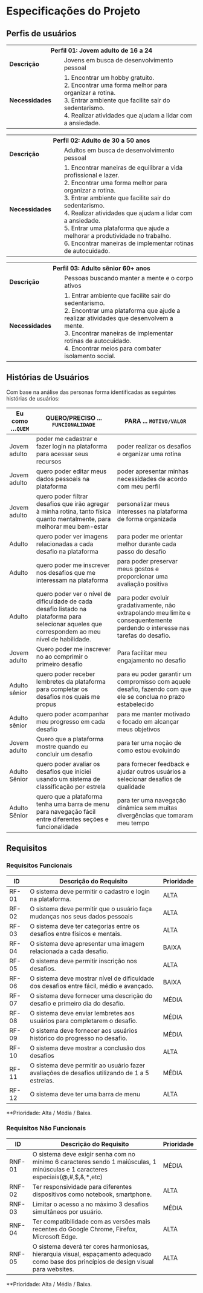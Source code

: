 # Especificações do Projeto

## Perfis de usuários


<table>
<tbody>
<tr>
<th colspan="2">Perfil 01: Jovem adulto de 16 a 24 </th>
</tr>
<tr>
<td width="150px"><b>Descrição</b></td>
<td width="600px">
Jovens em busca de desenvolvimento pessoal
</td>
</tr>
<tr>
<td><b>Necessidades</b></td>
<td>
 1. Encontrar um hobby gratuito. <br>
 2. Encontrar uma forma melhor para organizar a rotina. <br>
 3. Entrar ambiente que facilite sair do sedentarismo. <br>
 4. Realizar atividades que ajudam a lidar com a ansiedade. <br>
</td>
</tr>
</tbody>
</table>

<table>
<tbody>
<tr>
<th colspan="2">Perfil 02: Adulto de 30 a 50 anos </th>
</tr>
<tr>
<td width="150px"><b>Descrição</b></td>
<td width="600px">
Adultos em busca de desenvolvimento pessoal
</td>
</tr>
<tr>
<td><b>Necessidades</b></td>
<td>
1. Encontrar maneiras de equilibrar a vida profissional e lazer.  <br>
2. Encontrar uma forma melhor para organizar a rotina. <br>
3. Entrar ambiente que facilite sair do sedentarismo. <br>
4. Realizar atividades que ajudam a lidar com a ansiedade. <br>
5. Entrar uma plataforma que ajude a melhorar a produtividade no trabalho. <br>
6. Encontrar maneiras de implementar rotinas de autocuidado. <br>

</td>
</tr>
</tbody>
</table>

<table>
<tbody>
<tr>
<th colspan="2">Perfil 03: Adulto sênior 60+ anos</th>
</tr>
<tr>
<td width="150px"><b>Descrição</b></td>
<td width="600px">
Pessoas buscando manter a mente e o corpo ativos
</td>
</tr>
<tr>
<td><b>Necessidades</b></td>
<td>
1. Entrar ambiente que facilite sair do sedentarismo.  <br>
2. Encontrar uma plataforma que ajude a realizar atividades que desenvolvem a mente.  <br>
3. Encontrar maneiras de implementar rotinas de autocuidado. <br>
4. Encontrar meios para combater isolamento social. <br>
</td>
</tr>
</tbody>
</table>

      
## Histórias de Usuários

Com base na análise das personas forma identificadas as seguintes histórias de usuários:


|Eu como …`QUEM`    | QUERO/PRECISO ... `FUNCIONALIDADE`                                             |PARA ... `MOTIVO/VALOR`                 |
|--------------------|--------------------------------------------------------------------------------|----------------------------------------|
|Jovem adulto      |poder me cadastrar e fazer login na plataforma para acessar seus recursos | poder realizar os desafios e organizar uma rotina |
|Jovem adulto     | quero poder editar meus dados pessoais na plataforma  | poder apresentar minhas necessidades de acordo com meu perfil  |
|Jovem adulto|quero poder filtrar desafios que irão agregar à minha rotina, tanto física quanto mentalmente, para melhorar meu bem-estar| personalizar meus interesses na plataforma de forma organizada  |
|Adulto| quero poder ver imagens relacionadas a cada desafio na plataforma   |para poder me orientar melhor durante cada passo do desafio |
|Adulto | quero poder me inscrever nos desafios que me interessam na plataforma  |para poder preservar meus gostos e proporcionar uma avaliação positiva |
|Adulto|quero poder ver o nível de dificuldade de cada desafio listado na plataforma para selecionar aqueles que correspondem ao meu nível de habilidade. | para poder evoluir gradativamente, não extrapolando meu limite e consequentemente perdendo o interesse nas tarefas do desafio.  |
|Jovem adulto |Quero poder me inscrever no ao comprimir o primeiro desafio |  Para facilitar meu engajamento no desafio                |
|Adulto sênior | quero poder receber lembretes da plataforma para completar os desafios nos quais me propus  | para eu poder garantir um compromisso com aquele desafio, fazendo com que ele se conclua no prazo estabelecido |
|Adulto sênior |quero poder acompanhar meu progresso em cada desafio  | para me manter motivado e focado em alcançar meus objetivos |
|Jovem adulto | Quero que a plataforma mostre quando eu concluir um desafio  | para ter uma noção de como estou evoluindo  |
|Adulto Sênior | quero poder avaliar os desafios que iniciei usando um sistema de classificação por estrela | para fornecer feedback e ajudar outros usuários a selecionar desafios de qualidade  |
|Adulto Sênior| quero que a plataforma tenha uma barra de menu para navegação fácil entre diferentes seções e funcionalidade  | para ter uma navegação dinâmica sem muitas divergências que tomaram meu tempo   |

## Requisitos

### Requisitos Funcionais

|ID    | Descrição do Requisito  | Prioridade |
|------|-----------------------------------------|----|
|RF-01| O sistema deve permitir o cadastro e login na plataforma. | ALTA | 
|RF-02| O sistema deve permitir que o usuário faça mudanças nos seus dados pessoais  | ALTA | 
|RF-03| O sistema deve ter categorias entre os desafios entre físicos e mentais.   | ALTA |
|RF-04| O sistema deve apresentar uma imagem relacionada a cada desafio.    | BAIXA |
|RF-05| O sistema deve permitir inscrição nos desafios.  | ALTA |
|RF-06| O sistema deve mostrar nível de dificuldade dos desafios entre fácil, médio e avançado.    | BAIXA |
|RF-07| O sistema deve fornecer uma descrição do desafio e primeiro dia do desafio.    | MÉDIA |
|RF-08| O sistema deve enviar lembretes aos usuários para completarem o desafio.    | MÉDIA |
|RF-09| O sistema deve fornecer aos usuários histórico do progresso no desafio.   | MÉDIA |
|RF-10| O sistema deve mostrar a conclusão dos desafios  | ALTA |
|RF-11| O sistema deve permitir ao usuário fazer avaliações de desafios utilizando de 1 a 5 estrelas.  | MÉDIA |
|RF-12| O sistema deve ter uma barra de menu   | ALTA |

**Prioridade: Alta / Média / Baixa.  

### Requisitos Não Funcionais

|ID     | Descrição do Requisito  |Prioridade |
|-------|-------------------------|----|
|RNF-01| O sistema deve exigir senha com no mínimo 6 caracteres sendo 1 maiúsculas, 1 minúsculas e 1 caracteres especiais(@,#,$,&,*,etc) | MÉDIA | 
|RNF-02| Ter responsividade para diferentes dispositivos como notebook, smartphone.  | ALTA | 
|RNF-03| Limitar o acesso a no máximo 3 desafios simultâneos por usuário.  | MÉDIA | 
|RNF-04| Ter compatibilidade com as versões mais recentes do Google Chrome, Firefox, Microsoft Edge.  | ALTA | 
|RNF-05| O sistema deverá ter cores harmoniosas, hierarquia visual, espaçamento adequado como base dos princípios de design visual para websites.  | ALTA | 

**Prioridade: Alta / Média / Baixa.
